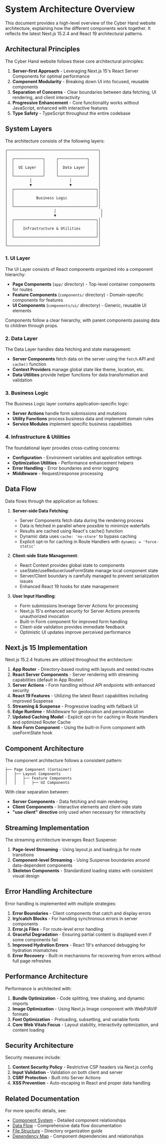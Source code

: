 # System Architecture Overview

This document provides a high-level overview of the Cyber Hand website architecture, explaining how the different components work together. It reflects the latest Next.js 15.2.4 and React 19 architectural patterns.

## Architectural Principles

The Cyber Hand website follows these core architectural principles:

1. **Server-first Approach** - Leveraging Next.js 15's React Server Components for optimal performance
2. **Component Modularity** - Breaking down UI into focused, reusable components
3. **Separation of Concerns** - Clear boundaries between data fetching, UI rendering, and client interactivity
4. **Progressive Enhancement** - Core functionality works without JavaScript, enhanced with interactive features
5. **Type Safety** - TypeScript throughout the entire codebase

## System Layers

The architecture consists of the following layers:

```
┌─────────────────────────────────────────┐
│                                         │
│  ┌─────────────┐     ┌─────────────┐    │
│  │             │     │             │    │
│  │  UI Layer   │     │  Data Layer │    │
│  │             │     │             │    │
│  └─────────────┘     └─────────────┘    │
│          │                 │            │
│          ▼                 ▼            │
│  ┌─────────────────────────────────────┐│
│  │                                     ││
│  │          Business Logic             ││
│  │                                     ││
│  └─────────────────────────────────────┘│
│                     │                    │
│                     ▼                    │
│  ┌─────────────────────────────────────┐│
│  │                                     ││
│  │    Infrastructure & Utilities       ││
│  │                                     ││
│  └─────────────────────────────────────┘│
│                                         │
└─────────────────────────────────────────┘
```

### 1. UI Layer

The UI Layer consists of React components organized into a component hierarchy:

- **Page Components** (`app/` directory) - Top-level container components for routes
- **Feature Components** (`components/` directory) - Domain-specific components for features
- **UI Components** (`components/ui/` directory) - Generic, reusable UI elements

Components follow a clear hierarchy, with parent components passing data to children through props.

### 2. Data Layer

The Data Layer handles data fetching and state management:

- **Server Components** fetch data on the server using the `fetch` API and `cache()` function
- **Context Providers** manage global state like theme, location, etc.
- **Data Utilities** provide helper functions for data transformation and validation

### 3. Business Logic

The Business Logic layer contains application-specific logic:

- **Server Actions** handle form submissions and mutations
- **Utility Functions** process business data and implement domain rules
- **Service Modules** implement specific business capabilities

### 4. Infrastructure & Utilities

The foundational layer provides cross-cutting concerns:

- **Configuration** - Environment variables and application settings
- **Optimization Utilities** - Performance enhancement helpers
- **Error Handling** - Error boundaries and error logging
- **Middleware** - Request/response processing

## Data Flow

Data flows through the application as follows:

1. **Server-side Data Fetching**:

   - Server Components fetch data during the rendering process
   - Data is fetched in parallel where possible to minimize waterfalls
   - Results are cached using React's cache() function
   - Dynamic data uses `cache: 'no-store'` to bypass caching
   - Explicit opt-in for caching in Route Handlers with `dynamic = 'force-static'`

2. **Client-side State Management**:

   - React Context provides global state to components
   - useState/useReducer/useFormState manage local component state
   - Server/Client boundary is carefully managed to prevent serialization issues
   - Enhanced React 19 hooks for state management

3. **User Input Handling**:
   - Form submissions leverage Server Actions for processing
   - Next.js 15's enhanced security for Server Actions prevents unauthorized invocation
   - Built-in Form component for improved form handling
   - Client-side validation provides immediate feedback
   - Optimistic UI updates improve perceived performance

## Next.js 15 Implementation

Next.js 15.2.4 features are utilized throughout the architecture:

1. **App Router** - Directory-based routing with layouts and nested routes
2. **React Server Components** - Server rendering with streaming capabilities (default in App Router)
3. **Server Actions** - Form handling without API endpoints with enhanced security
4. **React 19 Features** - Utilizing the latest React capabilities including improved Suspense
5. **Streaming & Suspense** - Progressive loading with fallback UI
6. **Edge Runtime** - Middleware for geolocation and personalization
7. **Updated Caching Model** - Explicit opt-in for caching in Route Handlers and optimized Router Cache
8. **New Form Component** - Using the built-in Form component with useFormState hook

## Component Architecture

The component architecture follows a consistent pattern:

```
├── Page Component (Container)
│   ├── Layout Components
│   │   ├── Feature Components
│   │   │   ├── UI Components
```

With clear separation between:

- **Server Components** - Data fetching and main rendering
- **Client Components** - Interactive elements and client-side state
- **"use client" directive** only used when necessary for interactivity

## Streaming Implementation

The streaming architecture leverages React Suspense:

1. **Page-level Streaming** - Using layout.js and loading.js for route transitions
2. **Component-level Streaming** - Using Suspense boundaries around data-dependent components
3. **Skeleton Components** - Standardized loading states with consistent visual design

## Error Handling Architecture

Error handling is implemented with multiple strategies:

1. **Error Boundaries** - Client components that catch and display errors
2. **try/catch Blocks** - For handling synchronous errors in server components
3. **Error.js Files** - For route-level error handling
4. **Graceful Degradation** - Ensuring partial content is displayed even if some components fail
5. **Improved Hydration Errors** - React 19's enhanced debugging for hydration mismatches
6. **Error Recovery** - Built-in mechanisms for recovering from errors without full page refreshes

## Performance Architecture

Performance is architected with:

1. **Bundle Optimization** - Code splitting, tree shaking, and dynamic imports
2. **Image Optimization** - Using Next.js Image component with WebP/AVIF formats
3. **Font Optimization** - Preloading, subsetting, and variable fonts
4. **Core Web Vitals Focus** - Layout stability, interactivity optimization, and content loading

## Security Architecture

Security measures include:

1. **Content Security Policy** - Restrictive CSP headers via Next.js config
2. **Input Validation** - Validation on both client and server
3. **CSRF Protection** - Built into Server Actions
4. **XSS Prevention** - Auto-escaping in React and proper data handling

## Related Documentation

For more specific details, see:

- [Component System](./component-system.md) - Detailed component relationships
- [Data Flow](./data-flow.md) - Comprehensive data flow documentation
- [File Structure](./file-structure.md) - Directory organization guide
- [Dependency Map](./dependency-map.md) - Component dependencies and relationships

